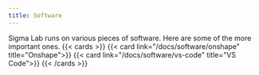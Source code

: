 ```yaml
---
title: Software
---
```

Sigma Lab runs on various pieces of software. Here are some of the more important ones.
{{< cards >}}
  {{< card link="/docs/software/onshape" title="Onshape">}}
  {{< card link="/docs/software/vs-code" title="VS Code">}}
{{< /cards >}}